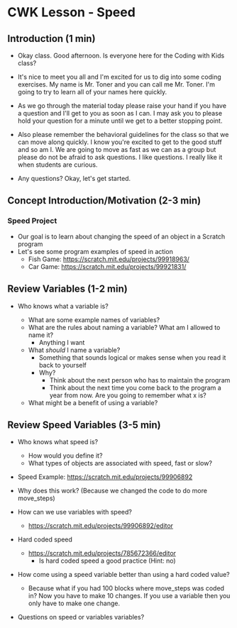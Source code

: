 
# CWK Lesson - Speed

## Introduction (1 min)

- Okay class.  Good afternoon.  Is everyone here for the Coding with Kids class? 

- It's nice to meet you all and I'm excited for us to dig into some coding exercises.  My name is Mr. Toner and you can call me Mr. Toner.  I'm going to try to learn all of your names here quickly. 

- As we go through the material today please raise your hand if you have a question and I'll get to you as soon as I can. I may ask you to please hold your question for a minute until we get to a better stopping point. 

- Also please remember the behavioral guidelines for the class so that we can move along quickly.  I know you're excited to get to the good stuff and so am I.  We are going to move as fast as we can as a group but please do not be afraid to ask questions.  I like questions.  I really like it when students are curious. 

- Any questions?  Okay, let's get started. 

## Concept Introduction/Motivation (2-3 min)

### Speed Project

  - Our goal is to learn about changing the speed of an object in a Scratch program 
  - Let's see some program examples of speed in action
    - Fish Game: https://scratch.mit.edu/projects/99918963/
    - Car Game: https://scratch.mit.edu/projects/99921831/

## Review Variables (1-2 min)

- Who knows what a variable is?  

  - What are some example names of variables?
  - What are the rules about naming a variable?  What am I allowed to name it?
    - Anything I want
  - What <em>should</em> I name a variable?
    - Something that sounds logical or makes sense when you read it back to yourself 
    - Why?
      - Think about the next person who has to maintain the program 
      - Think about the next time you come back to the program a year from now.  Are you going to remember what x is? 
  - What might be a benefit of using a variable? 

## Review Speed Variables (3-5 min)

- Who knows what speed is?  

  - How would you define it? 
  - What types of objects are associated with speed, fast or slow? 

- Speed Example: https://scratch.mit.edu/projects/99906892

- Why does this work?  (Because we changed the code to do more move_steps)

- How can we use variables with speed? 

  - https://scratch.mit.edu/projects/99906892/editor

- Hard coded speed

  - https://scratch.mit.edu/projects/785672366/editor
    - Is hard coded speed a good practice (Hint: no)

- How come using a speed variable better than using a hard coded value?  

  - Because what if you had 100 blocks where move_steps was coded in? Now you have to make 10 changes. If you use a variable then you only have to make one change. 

- Questions on speed or variables variables?

